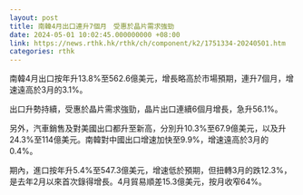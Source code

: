 ```yaml
---
layout: post
title: 南韓4月出口連升7個月　受惠於晶片需求強勁
date: 2024-05-01 10:02:45.000000000 +08:00
link: https://news.rthk.hk/rthk/ch/component/k2/1751334-20240501.htm
categories: rthk
---
```


南韓4月出口按年升13.8%至562.6億美元，增長略高於市場預期，連升7個月，增速遠高於3月的3.1%。

出口升勢持續，受惠於晶片需求強勁，晶片出口連續6個月增長，急升56.1%。

另外，汽車銷售及對美國出口都升至新高，分別升10.3%至67.9億美元，以及升24.3%至114億美元。南韓對中國出口增速加快至9.9%，增速遠高於3月的0.4%。

期內，進口按年升5.4%至547.3億美元，增速低於預期，但扭轉3月的跌12.3%，是去年2月以來首次錄得增長。4月貿易順差15.3億美元，按月收窄64%。
